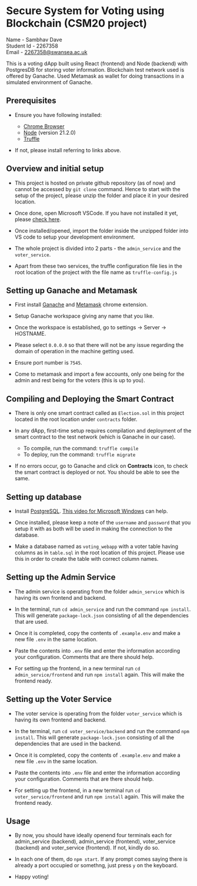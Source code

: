 # Secure System for Voting using Blockchain (CSM20 project)

Name - Sambhav Dave <br>
Student Id - 2267358 <br>
Email - 2267358@swansea.ac.uk <br>

This is a voting dApp built using React (frontend) and Node (backend) with PostgresDB for storing voter information. Blockchain test network used is offered by Ganache. Used Metamask as wallet for doing transactions in a simulated environment of Ganache.

## Prerequisites

- Ensure you have following installed:
  - [Chrome Browser](https://www.google.com/chrome/)
  - [Node](https://nodejs.org/en/download/current) (version 21.2.0)
  - [Truffle](https://trufflesuite.com/docs/truffle/how-to/install/)

- If not, please install referring to links above.

## Overview and initial setup

- This project is hosted on private github repository (as of now) and cannot be accessed by `git clone` command. Hence to start with the setup of the project, please unzip the folder and place it in your desired location.

- Once done, open Microsoft VSCode. If you have not installed it yet, please [check here](https://code.visualstudio.com/download).

- Once installed/opened, import the folder inside the unzipped folder into VS code to setup your development environment.

- The whole project is divided into 2 parts - the `admin_service` and the `voter_service`.

- Apart from these two services, the truffle configuration file lies in the root location of the project with the file name as `truffle-config.js`

## Setting up Ganache and Metamask

- First install [Ganache](https://trufflesuite.com/ganache/) and [Metamask](https://metamask.io/download/) chrome extension.

- Setup Ganache workspace giving any name that you like.

- Once the workspace is established, go to settings -> Server -> HOSTNAME.

- Please select `0.0.0.0` so that there will not be any issue regarding the domain of operation in the machine getting used.

- Ensure port number is `7545`.

- Come to metamask and import a few accounts, only one being for the admin and rest being for the voters (this is up to you).

## Compiling and Deploying the Smart Contract

- There is only one smart contract called as `Election.sol` in this project located in the root location under `contracts` folder.

- In any dApp, first-time setup requires compilation and deployment of the smart contract to the test network (which is Ganache in our case).
  - To compile, run the command: `truffle compile`
  - To deploy, run the command: `truffle migrate`

- If no errors occur, go to Ganache and click on <b>Contracts</b> icon, to check the smart contract is deployed or not. You should be able to see the same.

## Setting up database

- Install [PostgreSQL](https://www.postgresql.org/download/). [This video for Microsoft Windows](https://www.youtube.com/watch?v=IYHx0ovvxPs) can help.

- Once installed, please keep a note of the `username` and `password` that you setup it with as both will be used in making the connection to the database.

- Make a database named as `voting_webapp` with a voter table having columns as in `table.sql` in the root location of this project. Please use this in order to create the table with correct column names.

## Setting up the Admin Service

- The admin service is operating from the folder `admin_service` which is having its own frontend and backend.

- In the terminal, run `cd admin_service` and run the command `npm install`. This will generate `package-lock.json` consisting of all the dependencies that are used.

- Once it is completed, copy the contents of `.example.env` and make a new file `.env` in the same location.

- Paste the contents into `.env` file and enter the information according your configuration. Comments that are there should help.

- For setting up the frontend, in a new terminal run `cd admin_service/frontend` and run `npm install` again. This will make the frontend ready.

## Setting up the Voter Service

- The voter service is operating from the folder `voter_service` which is having its own frontend and backend.

- In the terminal, run `cd voter_service/backend` and run the command `npm install`. This will generate `package-lock.json` consisting of all the dependencies that are used in the backend. 

- Once it is completed, copy the contents of `.example.env` and make a new file `.env` in the same location.

- Paste the contents into `.env` file and enter the information according your configuration. Comments that are there should help.

- For setting up the frontend, in a new terminal run `cd voter_service/frontend` and run `npm install` again. This will make the frontend ready.

## Usage

- By now, you should have ideally openend four terminals each for admin_service (backend), admin_service (frontend), voter_service (backend) and voter_service (frontend). If not, kindly do so.

- In each one of them, do `npm start`. If any prompt comes saying there is already a port occupied or somethng, just press `y` on the keyboard.

- Happy voting!